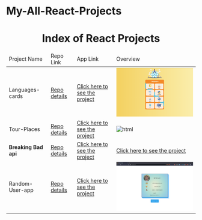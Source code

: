 # My-All-React-Projects
<p align="center"> 
<h1 align="center">Index of React Projects</h1>
</p>
<table>
    <thead>
        <tr>
            <td>Project Name</td>
            <td>Repo Link</td>
            <td>App Link</td>
            <td>Overview</td>
        </tr>
    </thead>
    <tbody> 
        <tr>
            <td>Languages-cards</td>
            <td><a href="https://github.com/musagurbuz4661/languages-cards/tree/main">Repo details</a></td>
            <td><a href="https://musagurbuz4661.github.io/languages-cards/">Click here to see the project</a></td>
            <td><img style="width:500px;" src="https://github.com/musagurbuz4661/languages-cards/blob/main/language-cards.gif" alt="html" height=130></td> 
        </tr>
         <tr>
            <td>Tour-Places</td>
            <td><a href="https://github.com/musagurbuz4661/React/tree/main/projects/tour-places">Repo details</a></td>
            <td><a href="https://musagurbuz4661.github.io/tour-places/">Click here to see the project</a></td>
            <td><img style="width:500px;" src="https://github.com/musagurbuz4661/React/blob/main/projects/tour-places/tour-project.gif" alt="html" height=130></td> 
        </tr>
        <tr>
            <td><b>Breaking Bad api</b></td>
            <td><a href="https://github.com/musagurbuz4661/breakingbad-react-app/tree/main">Repo details</a></td>
            <td><a href="https://musagurbuz4661.github.io/breakingbad-react-app/">Click here to see the project</a></td>
            <td><a href="https://musagurbuz4661.github.io/breakingbad-react-app/">Click here to see the project</a></td>
        </tr>
        <tr>
            <td>Random-User-app</td>
            <td><a href="https://github.com/musagurbuz4661/Random-User-app/tree/main">Repo details</a></td>
            <td><a href="https://musagurbuz4661.github.io/Random-User-app/">Click here to see the project</a></td>
            <td><img style="width:500px;" src="https://github.com/musagurbuz4661/Random-User-app/blob/main/random-user-app.gif" alt="html" height=130></td> 
        </tr>
        
</tbody>
</table>


